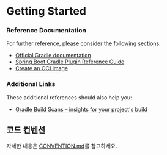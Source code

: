 # Getting Started

### Reference Documentation

For further reference, please consider the following sections:

* [Official Gradle documentation](https://docs.gradle.org)
* [Spring Boot Gradle Plugin Reference Guide](https://docs.spring.io/spring-boot/3.3.13/gradle-plugin)
* [Create an OCI image](https://docs.spring.io/spring-boot/3.3.13/gradle-plugin/packaging-oci-image.html)

### Additional Links

These additional references should also help you:

* [Gradle Build Scans – insights for your project's build](https://scans.gradle.com#gradle)

## 코드 컨벤션
자세한 내용은 [CONVENTION.md](./CONVENTION.md)를 참고하세요.
